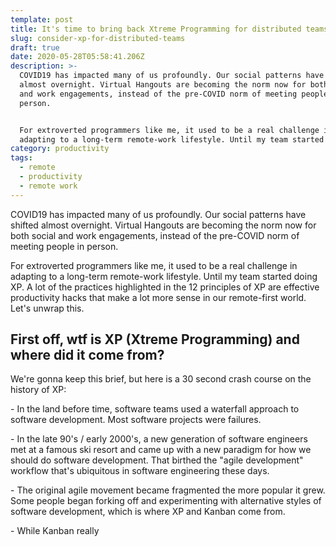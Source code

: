 ```yaml
---
template: post
title: It's time to bring back Xtreme Programming for distributed teams
slug: consider-xp-for-distributed-teams
draft: true
date: 2020-05-28T05:58:41.206Z
description: >-
  COVID19 has impacted many of us profoundly. Our social patterns have shifted
  almost overnight. Virtual Hangouts are becoming the norm now for both social
  and work engagements, instead of the pre-COVID norm of meeting people in
  person. 


  For extroverted programmers like me, it used to be a real challenge in
  adapting to a long-term remote-work lifestyle. Until my team started doing XP.
category: productivity
tags:
  - remote
  - productivity
  - remote work
---
```

COVID19 has impacted many of us profoundly. Our social patterns have shifted almost overnight. Virtual Hangouts are becoming the norm now for both social and work engagements, instead of the pre-COVID norm of meeting people in person. 

For extroverted programmers like me, it used to be a real challenge in adapting to a long-term remote-work lifestyle. Until my team started doing XP. A lot of the practices highlighted in the 12 principles of XP are effective productivity hacks that make a lot more sense in our remote-first world. Let's unwrap this.

## First off, wtf is XP (Xtreme Programming) and where did it come from?

We're gonna keep this brief, but here is a 30 second crash course on the history of XP:

\- In the land before time, software teams used a waterfall approach to software development. Most software projects were failures.

\- In the late 90's / early 2000's, a new generation of software engineers met at a famous ski resort and came up with a new paradigm for how we should do software development. That birthed the "agile development" workflow that's ubiquitous in software engineering these days.

\- The original agile movement became fragmented the more popular it grew. Some people began forking off and experimenting with alternative styles of software development, which is where XP and Kanban come from.

\- While Kanban really